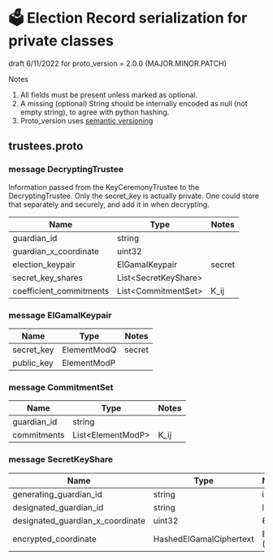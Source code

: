 # 🗳 Election Record serialization for private classes

draft 6/11/2022 for proto_version = 2.0.0 (MAJOR.MINOR.PATCH)

Notes

1. All fields must be present unless marked as optional.
2. A missing (optional) String should be internally encoded as null (not empty string), to agree with python hashing.
3. Proto_version uses [semantic versioning](https://semver.org/)

## trustees.proto

### message DecryptingTrustee

Information passed from the KeyCeremonyTrustee to the DecryptingTrustee.
Only the secret_key is actually private. One could store that separately and securely, and add it in when decrypting.

| Name                    | Type                   | Notes   |
|-------------------------|------------------------|---------|
| guardian_id             | string                 |         |
| guardian_x_coordinate   | uint32                 |         |
| election_keypair        | ElGamalKeypair         | secret  |
| secret_key_shares       | List\<SecretKeyShare\> |         |
| coefficient_commitments | List\<CommitmentSet\>  | K_ij    |

### message ElGamalKeypair

| Name              | Type          | Notes  |
|-------------------|---------------|--------|
| secret_key        | ElementModQ   | secret |
| public_key        | ElementModP   |        |

### message CommitmentSet

| Name         | Type                 | Notes |
|--------------|----------------------|-------|
| guardian_id  | string               |       |
| commitments  | List\<ElementModP\>  | K_ij  |

### message SecretKeyShare

| Name                             | Type                    | Notes      |
|----------------------------------|-------------------------|------------|
| generating_guardian_id           | string                  | i          |
| designated_guardian_id           | string                  | l          |
| designated_guardian_x_coordinate | uint32                  | ℓ          |
| encrypted_coordinate             | HashedElGamalCiphertext | El (Pi(ℓ)) |
